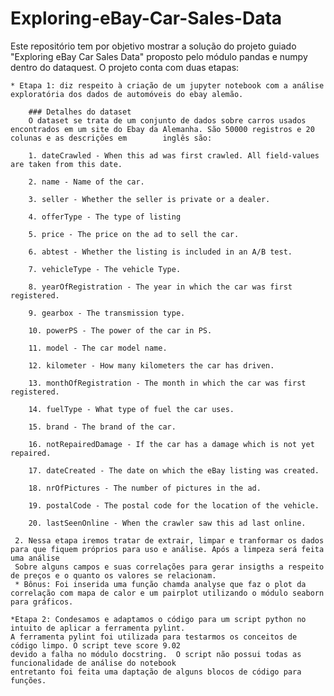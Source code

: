 # Exploring-eBay-Car-Sales-Data
Este repositório tem por objetivo mostrar a solução do projeto guiado "Exploring eBay Car Sales Data"
proposto pelo módulo pandas e numpy dentro do dataquest. O projeto conta com duas etapas: 
  
    * Etapa 1: diz respeito à criação de um jupyter notebook com a análise exploratória dos dados de automóveis do ebay alemão.
      
        ### Detalhes do dataset
        O dataset se trata de um conjunto de dados sobre carros usados encontrados em um site do Ebay da Alemanha. São 50000 registros e 20 colunas e as descrições em        inglês são:
    
        1. dateCrawled - When this ad was first crawled. All field-values are taken from this date.
    
        2. name - Name of the car.
        
        3. seller - Whether the seller is private or a dealer.
        
        4. offerType - The type of listing
        
        5. price - The price on the ad to sell the car.
        
        6. abtest - Whether the listing is included in an A/B test.
        
        7. vehicleType - The vehicle Type.
       
        8. yearOfRegistration - The year in which the car was first registered.
        
        9. gearbox - The transmission type.
    
        10. powerPS - The power of the car in PS.
        
        11. model - The car model name.
        
        12. kilometer - How many kilometers the car has driven.
        
        13. monthOfRegistration - The month in which the car was first registered.
    
        14. fuelType - What type of fuel the car uses.
    
        15. brand - The brand of the car.
    
        16. notRepairedDamage - If the car has a damage which is not yet repaired.
    
        17. dateCreated - The date on which the eBay listing was created.
        
        18. nrOfPictures - The number of pictures in the ad.
        
        19. postalCode - The postal code for the location of the vehicle.
        
        20. lastSeenOnline - When the crawler saw this ad last online.

     2. Nessa etapa iremos tratar de extrair, limpar e tranformar os dados para que fiquem próprios para uso e análise. Após a limpeza será feita uma análise
     Sobre alguns campos e suas correlações para gerar insigths a respeito de preços e o quanto os valores se relacionam.
     * Bônus: Foi inserida uma função chamda analyse que faz o plot da correlação com mapa de calor e um pairplot utilizando o módulo seaborn para gráficos.
     
    *Etapa 2: Condesamos e adaptamos o código para um script python no intuito de aplicar a ferramenta pylint. 
    A ferramenta pylint foi utilizada para testarmos os conceitos de código limpo. O script teve score 9.02
    devido a falha no módulo docstring.  O script não possui todas as funcionalidade de análise do notebook 
    entretanto foi feita uma daptação de alguns blocos de código para funções.  
    
    
